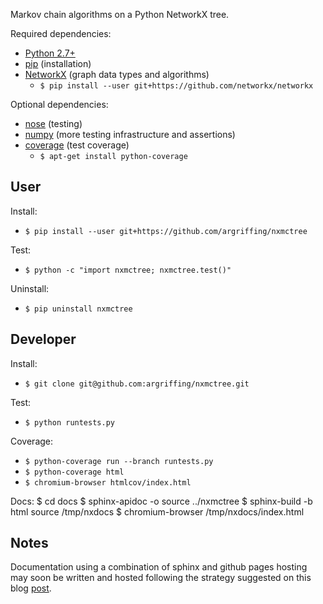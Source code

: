 Markov chain algorithms on a Python NetworkX tree.

Required dependencies:
 * [Python 2.7+](http://www.python.org/)
 * [pip](https://pip.readthedocs.org/) (installation)
 * [NetworkX](http:/networkx.lanl.gov/) (graph data types and algorithms)
   - `$ pip install --user git+https://github.com/networkx/networkx`

Optional dependencies:
 * [nose](https://nose.readthedocs.org/) (testing)
 * [numpy](http://www.numpy.org/) (more testing infrastructure and assertions)
 * [coverage](http://nedbatchelder.com/code/coverage/) (test coverage)
   - `$ apt-get install python-coverage`


User
----

Install:
 * `$ pip install --user git+https://github.com/argriffing/nxmctree`

Test:
 * `$ python -c "import nxmctree; nxmctree.test()"`

Uninstall:
 * `$ pip uninstall nxmctree`


Developer
---------

Install:
 * `$ git clone git@github.com:argriffing/nxmctree.git`

Test:
 * `$ python runtests.py`

Coverage:
 * `$ python-coverage run --branch runtests.py`
 * `$ python-coverage html`
 * `$ chromium-browser htmlcov/index.html`

Docs:
    $ cd docs
    $ sphinx-apidoc -o source ../nxmctree
    $ sphinx-build -b html source /tmp/nxdocs
    $ chromium-browser /tmp/nxdocs/index.html


Notes
-----

Documentation using a combination of sphinx and github pages hosting
may soon be written and hosted following the strategy suggested
on this blog [post](http://blog.transifex.com/post/31979487717).


